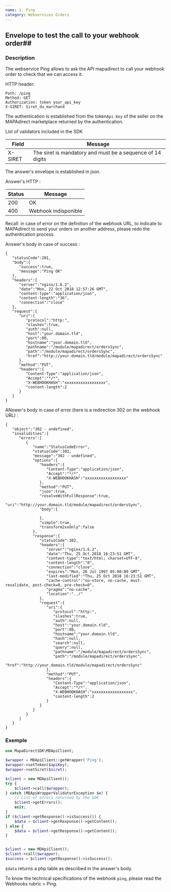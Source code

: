 ```yaml
---
name: 1. Ping
category: Webservices Orders
---
```



## Envelope to test the call to your webhook order##


### Description ###

The webservice Ping allows to ask the API mapadirect to call your webhook order to check that we can access it.

HTTP header:

```
Path: /ping
Method: GET
Authorization: token your_api_key
X-SIRET: Siret_du_marchand
```

The authentication is established from the token`Api Key` of the seller on the
MAPAdirect marketplace returned by the authentication.

List of validators included in the SDK


| Field | Message |
| ------ | ------ |
| X-SIRET | The siret is mandatory and must be a sequence of 14 digits |

The answer's envelope is established in json.

Answer's HTTP :

| Status | Message |
| ------ | ------ |
| 200 | OK |
| 400 | Webhook indisponible |

Recall: in case of error on the definition of the webhook URL, to indicate to
MAPAdirect to send your orders on another address, please redo the
authentication process.

Answer's body in case of success :

```application/json
{
   "statusCode":201,
   "body":{
      "success":true,
      "message":"Ping OK"
   },
   "headers":{
      "server":"nginx/1.6.2",
      "date":"Mon, 22 Oct 2018 12:57:26 GMT",
      "content-type":"application/json",
      "content-length":"36",
      "connection":"close"
   },
   "request":{
      "uri":{
         "protocol":"http:",
         "slashes":true,
         "auth":null,
         "host":"your.domain.tld",
         "port":80,
         "hostname":"your.domain.tld",
         "pathname":"/module/mapadirect/ordersSync",
         "path":"/module/mapadirect/ordersSync",
         "href":"http://your.domain.tld/module/mapadirect/ordersSync"
      },
      "method":"PUT",
      "headers":{
         "Content-Type":"application/json",
         "Accept":"*/*",
         "X-WEBHOOKHASH":"xxxxxxxxxxxxxxxxxx",
         "content-length":2
      }
   }
}
```

ANswer's body in case of error (here is a redirection 302 on the webhook URL) :

```application/json
{
   "object":"302 - undefined",
   "invalidities":{
      "errors":[
         {
            "name":"StatusCodeError",
            "statusCode":302,
            "message":"302 - undefined",
            "options":{
               "headers":{
                  "Content-Type":"application/json",
                  "Accept":"*/*",
                  "X-WEBHOOKHASH":"xxxxxxxxxxxxxxxxxx"
               },
               "method":"PUT",
               "json":true,
               "resolveWithFullResponse":true,
               "uri":"http://your.domain.tld/module/mapadirect/ordersSync",
               "body":{

               },
               "simple":true,
               "transform2xxOnly":false
            },
            "response":{
               "statusCode":302,
               "headers":{
                  "server":"nginx/1.6.2",
                  "date":"Thu, 25 Oct 2018 16:23:51 GMT",
                  "content-type":"text/html; charset=UTF-8",
                  "content-length":"0",
                  "connection":"close",
                  "expires":"Mon, 26 Jul 1997 05:00:00 GMT",
                  "last-modified":"Thu, 25 Oct 2018 16:23:51 GMT",
                  "cache-control":"no-store, no-cache, must-revalidate, post-check=0, pre-check=0",
                  "pragma":"no-cache",
                  "location":"../"
               },
               "request":{
                  "uri":{
                     "protocol":"http:",
                     "slashes":true,
                     "auth":null,
                     "host":"your.domain.tld",
                     "port":80,
                     "hostname":"your.domain.tld",
                     "hash":null,
                     "search":null,
                     "query":null,
                     "pathname":"/module/mapadirect/ordersSync",
                     "path":"/module/mapadirect/ordersSync",
                     "href":"http://your.domain.tld/module/mapadirect/ordersSync"
                  },
                  "method":"PUT",
                  "headers":{
                     "Content-Type":"application/json",
                     "Accept":"*/*",
                     "X-WEBHOOKHASH":"xxxxxxxxxxxxxxxxxx",
                     "content-length":2
                  }
               }
            }
         }
      ]
   }
}
```

### Exemple ###

```php
use MapaDirectSDK\MDApiClient;

$wrapper = MDApiClient::getWrapper('Ping');
$wrapper->setToken($apiKey);
$wrapper->setSiret($siret);

$client = new MDApiClient();
try {
    $client->call($wrapper);
} catch (MDApiWrapperValidatorException $e) {
    // List of errors returned by the SDK
    $client->getErrors();
    exit;
}
if ($client->getResponse()->isSuccess()) {
    $data = $client->getResponse()->getContent();
} else {
    $data = $client->getResponse()->getContent();
}


$client = new MDApiClient();
$client->call($wrapper);
$success = $client->getResponse()->isSuccess();
```

`$data` returns a php table as described in the answer's body.

To know the technical specifications of the webhook `ping`, please read the
Webhooks rubric > Ping.